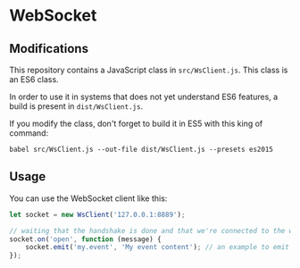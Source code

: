 # WebSocket

## Modifications

This repository contains a JavaScript class in `src/WsClient.js`. This class is an ES6 class.

In order to use it in systems that does not yet understand ES6 features, a build is present in `dist/WsClient.js`.

If you modify the class, don't forget to build it in ES5 with this king of command:

`babel src/WsClient.js --out-file dist/WsClient.js --presets es2015`

## Usage

You can use the WebSocket client like this:

```javascript
let socket = new WsClient('127.0.0.1:8889');

// waiting that the handshake is done and that we're connected to the wss
socket.on('open', function (message) {
	socket.emit('my.event', 'My event content'); // an example to emit an event
});
```
